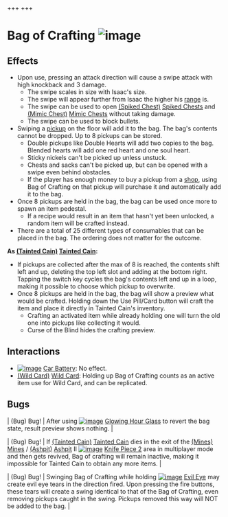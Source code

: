 +++
+++

 # Bag of Crafting ![image](/image/Bag_of_Crafting.png) 

Effects
---------


* Upon use, pressing an attack direction will cause a swipe attack with high knockback and 3 damage.
	+ The swipe scales in size with Isaac's size.
	+ The swipe will appear further from Isaac the higher his [range](/wiki/Range "Range") is.
	+ The swipe can be used to open [(Spiked Chest)](/wiki/Spiked_Chest "Spiked Chest") [Spiked Chests](/wiki/Spiked_Chest "Spiked Chest") and [(Mimic Chest)](/wiki/Mimic_Chest "Mimic Chest") [Mimic Chests](/wiki/Mimic_Chest "Mimic Chest") without taking damage.
	+ The swipe can be used to block bullets.
* Swiping a [pickup](/wiki/Pickup "Pickup") on the floor will add it to the bag. The bag's contents cannot be dropped. Up to 8 pickups can be stored.
	+ Double pickups like Double Hearts will add two copies to the bag. Blended hearts will add one red heart and one soul heart.
	+ Sticky nickels can't be picked up unless unstuck.
	+ Chests and sacks can't be picked up, but can be opened with a swipe even behind obstacles.
	+ If the player has enough money to buy a pickup from a [shop](/wiki/Shop "Shop"), using Bag of Crafting on that pickup will purchase it and automatically add it to the bag.
* Once 8 pickups are held in the bag, the bag can be used once more to spawn an item pedestal.
	+ If a recipe would result in an item that hasn't yet been unlocked, a random item will be crafted instead.
* There are a total of 25 different types of consumables that can be placed in the bag. The ordering does not matter for the outcome.


**As  [(Tainted Cain)](/wiki/Tainted_Cain "Tainted Cain") [Tainted Cain](/wiki/Tainted_Cain "Tainted Cain"):**



* If pickups are collected after the max of 8 is reached, the contents shift left and up, deleting the top left slot and adding at the bottom right. Tapping the switch key cycles the bag's contents left and up in a loop, making it possible to choose which pickup to overwrite.
* Once 8 pickups are held in the bag, the bag will show a preview what would be crafted. Holding down the Use Pill/Card button will craft the item and place it directly in Tainted Cain's inventory.
	+ Crafting an activated item while already holding one will turn the old one into pickups like collecting it would.
	+ Curse of the Blind hides the crafting preview.


Interactions
--------------


* [![image](/image/Car_Battery.png)](/wiki/Car_Battery "Car Battery") [Car Battery](/wiki/Car_Battery "Car Battery"): No effect.
* [(Wild Card)](/wiki/Cards_and_Runes "Wild Card") [Wild Card](/wiki/Cards_and_Runes "Cards and Runes"): Holding up Bag of Crafting counts as an active item use for Wild Card, and can be replicated.


Bugs
------




| (Bug) Bug!
 | After using [![image](/image/Glowing_Hour_Glass.png)](/wiki/Glowing_Hour_Glass "Glowing Hour Glass") [Glowing Hour Glass](/wiki/Glowing_Hour_Glass "Glowing Hour Glass") to revert the bag state, result preview shows nothing.
 |




| (Bug) Bug!
 | If  [(Tainted Cain)](/wiki/Tainted_Cain "Tainted Cain") [Tainted Cain](/wiki/Tainted_Cain "Tainted Cain") dies in the exit of the [(Mines)](/wiki/Mines "Mines") [Mines](/wiki/Mines "Mines") / [(Ashpit)](/wiki/Ashpit "Ashpit") [Ashpit](/wiki/Ashpit "Ashpit") II [![image](/image/Knife_Piece_2.png)](/wiki/Knife_Piece_2 "Knife Piece 2") [Knife Piece 2](/wiki/Knife_Piece_2 "Knife Piece 2") area in multiplayer mode and then gets revived, Bag of crafting will remain inactive, making it impossible for Tainted Cain to obtain any more items.
 |




| (Bug) Bug!
 | Swinging Bag of Crafting while holding [![image](/image/Evil_Eye.png)](/wiki/Evil_Eye "Evil Eye") [Evil Eye](/wiki/Evil_Eye "Evil Eye") may create evil eye tears in the direction fired. Upon pressing the fire buttons, these tears will create a swing identical to that of the Bag of Crafting, even removing pickups caught in the swing. Pickups removed this way will NOT be added to the bag.
 |


